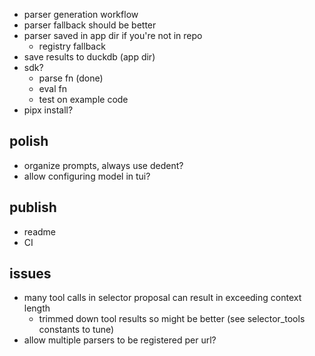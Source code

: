 - parser generation workflow
- parser fallback should be better 
- parser saved in app dir if you're not in repo
  - registry fallback
- save results to duckdb (app dir)
- sdk? 
  - parse fn (done)
  - eval fn
  - test on example code
- pipx install?

## polish
- organize prompts, always use dedent?
- allow configuring model in tui?

## publish
- readme
- CI

## issues
- many tool calls in selector proposal can result in exceeding context length
  - trimmed down tool results so might be better (see selector_tools constants to tune)
- allow multiple parsers to be registered per url?

